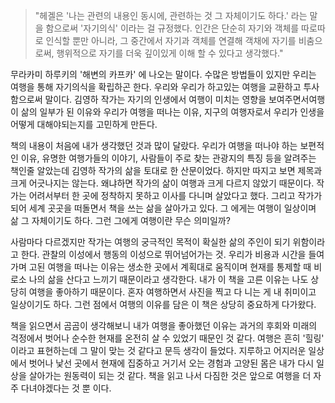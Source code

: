 >"헤겔은 '나는 관련의 내용인 동시에, 관련하는 것 그 자체이기도 하다.' 라는 말을 함으로써 '자기의식' 이라는 걸 규정했다. 
인간은 단순히 자기와 객체를 따로따로 인식할 뿐만 아니라, 그 중간에서 자기과 객체를 연결해 객채에 자기를 비춤으로써, 행위적으로 자기를 더욱 깊이있게 이해 할 수 있다고 생각했다."

 무라카미 하루키의 '해변의 카프카' 에 나오는 말이다. 수많은 방법들이 있지만 우리는 여행을 통해 자기의식을 확립하곤 한다. 우리와 우리가 하고있는 여행을 교환하고 투사함으로써 말이다. 
김영하 작가는 자기의 인생에서 여행이 미치는 영향을 보여주면서여행이 삶의 일부가 된 이유와 우리가 여행을 떠나는 이유, 지구의 여행자로서 우리가 인생을 어떻게 대해야되는지를 고민하게 만든다.

 책의 내용이 처음에 내가 생각했던 것과 많이 달랐다. 
우리가 여행을 떠나야 하는 보편적인 이유, 유명한 여행가들의 이야기, 사람들이 주로 찾는 관광지의 특징 등을 알려주는 책인줄 알았는데 김영하 작가의 삶을 토대로 한 산문이었다. 
하지만 따지고 보면 제목과 크게 어긋나지는 않는다. 왜냐하면 작가의 삶이 여행과 크게 다르지 않았기 때문이다. 작가는 어려서부터 한 곳에 정착하지 못하고 이사를 다니며 살았다고 했다. 
그리고 작가가 되어 세계 곳곳을 떠돌면서 책을 쓰는 삶을 살아가고 있다. 그 에게는 여행이 일상이며 삶 그 자체이기도 하다. 그런 그에게 여행이란 무슨 의미일까? 

사람마다 다르겠지만 작가는 여행의 궁극적인 목적이 확실한 삶의 주인이 되기 위함이라고 한다. 관찰의 이성에서 행동의 이성으로 뛰어넘어가는 것. 
우리가 비용과 시간을 들여가며 고된 여행을 떠나는 이유는 생소한 곳에서 계획대로 움직이며 현재를 통제할 때 비로소 나의 삶을 산다고 느끼기 때문이라고 생각한다.
내가 이 책을 고른 이유는 나도 상당히 여행을 좋아하기 때문이다. 혼자 여행하면서 사진을 찍고 다 니는 게 내 취미이고 일상이기도 하다. 
그런 점에서 여행의 이유를 담은 이 책은 상당히 중요하게 다가왔다. 

책을 읽으면서 곰곰이 생각해보니 내가 여행을 좋아했던 이유는 과거의 후회와 미래의 걱정에서 벗어나 순수한 현재를 온전히 살 수 있었기 때문인 것 같다. 
여행은 흔히 '힐링' 이라고 표현하는데 그 말이 맞는 것 같다고 문득 생각이 들었다. 
지루하고 어지러운 일상에서 벗어나 낯선 곳에서 현재에 집중하고 거기서 오는 경험과 고양된 몸은 내가 다시 일상을 살아가는 원동력이 되는 것 같다. 
책을 읽고 나서 다짐한 것은 앞으로 여행을 더 자주 다녀야겠다는 것 뿐 이다.
